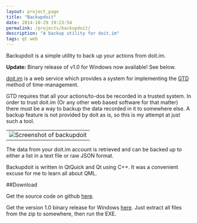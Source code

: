 ```yaml
---
layout: project_page
title: "Backupdoit"
date: 2014-10-29 19:23:54
permalink: /projects/backupdoit/
description: "A backup utility for doit.im"
tags: qt web
---
```


Backupdoit is a simple utility to back up your actions from doit.im.

**Update:** Binary release of v1.0 for Windows now available! See below.

[doit.im](http://doit.im/) is a web service which provides a system for implementing the [GTD](http://en.wikipedia.org/wiki/Getting_Things_Done) method of time-management.

GTD requires that all your actions/to-dos be recorded in a trusted system. In order to trust doit.im (Or any other web based software for that matter) there must be a way to backup the data recorded in it to somewhere else. A backup feature is not provided by doit as is, so this is my attempt at just such a tool.

<!--more-->

<table id="captionedpicture">
	<tr><td><img src="{{ site.url }}/img/projects/backupdoit/backupdoit_screenshot_main.jpg" alt="Screenshot of backupdoit"/></td></tr>
</table>

The data from your doit.im account is retrieved and can be backed up to either a list in a text file or raw JSON format.

Backupdoit is written in QtQuick and Qt using C++. It was a convenient excuse for me to learn all about QML.

##Download

Get the source code on github [here](https://github.com/edlangley/backupdoit).

Get the version 1.0 binary release for Windows [here](https://dl.dropbox.com/s/nfmt44ua9gn5o6i/backupdoit-1.0-win32.zip). Just extract all files from the zip to somewhere, then run the EXE.

